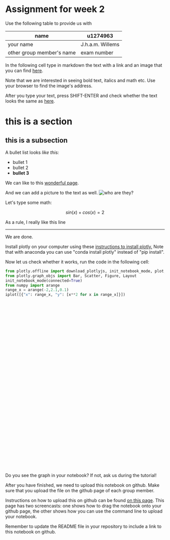 

```python

```

# Assignment for week 2

Use the following table to provide us with

|name | u1274963|
|----|----|
|your name| J.h.a.m. Willems|
|other group member's name| exam number|

In the following cell type in markdown the text with a link and an image that you can find [here](http://janboone.github.io/programming-for-economists/_downloads/markdown_text_programming_for_economists.html).

Note that we are interested in seeing bold text, italics and math etc. Use your browser to find the image's address.

After you type your text, press SHIFT-ENTER and check whether the text looks the same as [here](http://janboone.github.io/programming-for-economists/_downloads/markdown_text_programming_for_economists.html).

# this is a section

## this is a subsection

A bullet list looks _like this:_
* bullet 1
* bullet 2
* **bullet 3**

We can like to this [wonderful page](http://janboone.github.io/programming-for-economists/index.html).

And we can add a picture to the text as well.
![who are they?](http://images2.mtv.com/uri/mgid:file:docroot:mtv.com:/crop-images/2013/11/05/the_who_umg.jpg?enlarge=false&maxdimension=1300&matte=true&matteColor=black&quality=0.85)

Let's type some math:

$$sin(x)+cos(x)=2$$

As a rule, I really like this line

___

We are done.

Install plotly on your computer using these [instructions to install plotly.](https://plot.ly/python/getting-started/) Note that with anaconda you can use "conda install plotly" instead of "pip install".

Now let us check whether it works, run the code in the following cell:


```python
from plotly.offline import download_plotlyjs, init_notebook_mode, plot, iplot
from plotly.graph_objs import Bar, Scatter, Figure, Layout
init_notebook_mode(connected=True)
from numpy import arange
range_x = arange(-2,2.1,0.1)
iplot([{"x": range_x, "y": [x**2 for x in range_x]}])
```


<script>requirejs.config({paths: { 'plotly': ['https://cdn.plot.ly/plotly-latest.min']},});if(!window.Plotly) {{require(['plotly'],function(plotly) {window.Plotly=plotly;});}}</script>



<div id="e86ab316-2ab7-4483-af8e-d93c6fa51a2b" style="height: 525px; width: 100%;" class="plotly-graph-div"></div><script type="text/javascript">require(["plotly"], function(Plotly) { window.PLOTLYENV=window.PLOTLYENV || {};window.PLOTLYENV.BASE_URL="https://plot.ly";Plotly.newPlot("e86ab316-2ab7-4483-af8e-d93c6fa51a2b", [{"x": [-2.0, -1.9, -1.7999999999999998, -1.6999999999999997, -1.5999999999999996, -1.4999999999999996, -1.3999999999999995, -1.2999999999999994, -1.1999999999999993, -1.0999999999999992, -0.9999999999999991, -0.899999999999999, -0.7999999999999989, -0.6999999999999988, -0.5999999999999988, -0.49999999999999867, -0.3999999999999986, -0.2999999999999985, -0.1999999999999984, -0.09999999999999831, 1.7763568394002505e-15, 0.10000000000000187, 0.20000000000000195, 0.30000000000000204, 0.40000000000000213, 0.5000000000000022, 0.6000000000000023, 0.7000000000000024, 0.8000000000000025, 0.9000000000000026, 1.0000000000000027, 1.1000000000000028, 1.2000000000000028, 1.300000000000003, 1.400000000000003, 1.500000000000003, 1.6000000000000032, 1.7000000000000033, 1.8000000000000034, 1.9000000000000035, 2.0000000000000036], "y": [4.0, 3.61, 3.2399999999999993, 2.8899999999999992, 2.5599999999999987, 2.2499999999999987, 1.9599999999999984, 1.6899999999999984, 1.4399999999999984, 1.2099999999999982, 0.9999999999999982, 0.8099999999999983, 0.6399999999999983, 0.4899999999999984, 0.3599999999999985, 0.24999999999999867, 0.15999999999999887, 0.0899999999999991, 0.03999999999999936, 0.009999999999999662, 3.1554436208840472e-30, 0.010000000000000373, 0.040000000000000785, 0.09000000000000123, 0.1600000000000017, 0.2500000000000022, 0.36000000000000276, 0.4900000000000034, 0.640000000000004, 0.8100000000000046, 1.0000000000000053, 1.210000000000006, 1.4400000000000068, 1.6900000000000077, 1.9600000000000084, 2.2500000000000093, 2.5600000000000103, 2.8900000000000112, 3.240000000000012, 3.610000000000013, 4.000000000000014]}], {}, {"showLink": true, "linkText": "Export to plot.ly"})});</script>


Do you see the graph in your notebook? If not, ask us during the tutorial!

After you have finished, we need to upload this notebook on github. Make sure that you upload the file on the github page of each group member.

Instructions on how to upload this on github can be found [on this page](http://janboone.github.io/programming-for-economists/github.html). This page has two screencasts: one shows how to drag the notebook onto your github page, the other shows how you can use the command line to upload your notebook.


Remember to update the README file in your repository to include a link to this notebook on github.


